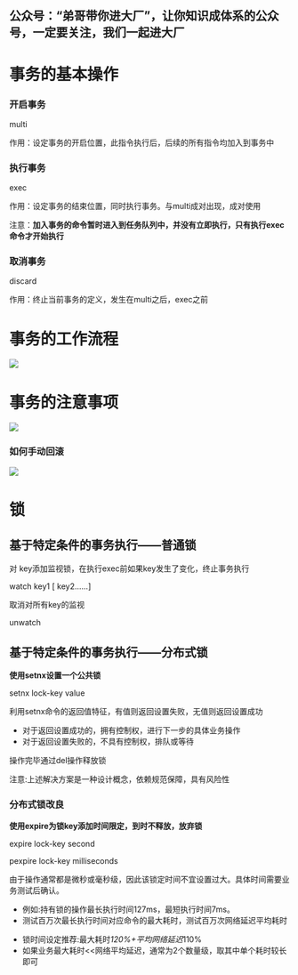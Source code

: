## 公众号：“弟哥带你进大厂”，让你知识成体系的公众号，一定要关注，我们一起进大厂

# 事务的基本操作

### 开启事务

multi

作用：设定事务的开启位置，此指令执行后，后续的所有指令均加入到事务中

### 执行事务

exec

作用：设定事务的结束位置，同时执行事务。与multi成对出现，成对使用

注意：**加入事务的命令暂时进入到任务队列中，并没有立即执行，只有执行exec命令才开始执行**

### 取消事务

discard

作用：终止当前事务的定义，发生在multi之后，exec之前

# 事务的工作流程

![](https://p3-juejin.byteimg.com/tos-cn-i-k3u1fbpfcp/75637628f6614061b2e2cd9ebdfa9ee8~tplv-k3u1fbpfcp-zoom-1.image)

# 事务的注意事项

![](https://p3-juejin.byteimg.com/tos-cn-i-k3u1fbpfcp/d4174bcb6a504239841cb250447f7794~tplv-k3u1fbpfcp-zoom-1.image)

### 如何手动回滚

![](https://p3-juejin.byteimg.com/tos-cn-i-k3u1fbpfcp/82640a8182f44657bcad886f78f6a5ab~tplv-k3u1fbpfcp-zoom-1.image)


# 锁

## 基于特定条件的事务执行——普通锁

对 key添加监视锁，在执行exec前如果key发生了变化，终止事务执行

watch key1 [ key2......]

取消对所有key的监视

unwatch

## 基于特定条件的事务执行——分布式锁

**使用setnx设置一个公共锁**

setnx lock-key value

利用setnx命令的返回值特征，有值则返回设置失败，无值则返回设置成功

-   对于返回设置成功的，拥有控制权，进行下一步的具体业务操作
-   对于返回设置失败的，不具有控制权，排队或等待




操作完毕通过del操作释放锁

注意:上述解决方案是一种设计概念，依赖规范保障，具有风险性

### 分布式锁改良

**使用expire为锁key添加时间限定，到时不释放，放弃锁**

expire lock-key second

pexpire lock-key milliseconds

由于操作通常都是微秒或毫秒级，因此该锁定时间不宜设置过大。具体时间需要业务测试后确认。

-   例如:持有锁的操作最长执行时间127ms，最短执行时间7ms。
-   测试百万次最长执行时间对应命令的最大耗时，测试百万次网络延迟平均耗时

<!---->

-   锁时间设定推荐:最大耗时*120%+平均网络延迟*110%
-   如果业务最大耗时<<网络平均延迟，通常为2个数量级，取其中单个耗时较长即可


